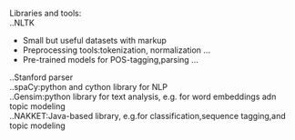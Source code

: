 Libraries and tools: <br>
..NLTK <br>
  - Small but useful datasets with markup   <br>
  - Preprocessing tools:tokenization, normalization ... <br>
  - Pre-trained models for POS-tagging,parsing ... <br>

..Stanford parser <br>
..spaCy:python and cython library for NLP <br>
..Gensim:python library for text analysis, e.g. for word embeddings adn topic modeling <br>
..NAKKET:Java-based library, e.g.for classification,sequence tagging,and topic modeling